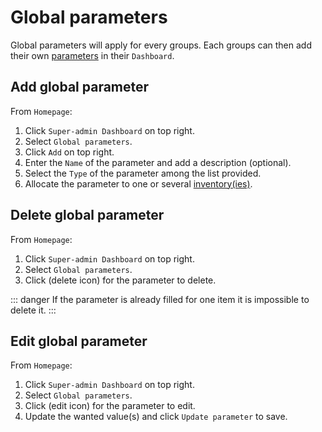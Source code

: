 # Global parameters 
Global parameters will apply for every groups. Each groups can then add their own [parameters](/laboratory-information-management-system/dashboard-parameters.html#create-parameter) in their `Dashboard`.

## Add global parameter
From `Homepage`: 
1. Click `Super-admin Dashboard` on top right. 
2. Select `Global parameters`.
3. Click `Add` on top right.
4. Enter the `Name` of the parameter and add a description (optional).
5. Select the `Type` of the parameter among the list provided.
6. Allocate the parameter to one or several [inventory(ies)](/laboratory-information-management-system/super-administration-inventories.html#inventories).

## Delete global parameter
From `Homepage`: 
1. Click `Super-admin Dashboard` on top right. 
2. Select `Global parameters`.
3. Click (delete icon) for the parameter to delete.

::: danger
If the parameter is already filled for one item it is impossible to delete it.
:::

## Edit global parameter
From `Homepage`: 
1. Click `Super-admin Dashboard` on top right. 
2. Select `Global parameters`.
3. Click (edit icon) for the parameter to edit.
4. Update the wanted value(s) and click `Update parameter` to save.





